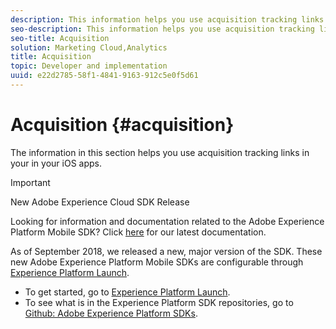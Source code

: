```yaml
---
description: This information helps you use acquisition tracking links in your in your iOS apps.
seo-description: This information helps you use acquisition tracking links in your in your iOS apps.
seo-title: Acquisition
solution: Marketing Cloud,Analytics
title: Acquisition
topic: Developer and implementation
uuid: e22d2785-58f1-4841-9163-912c5e0f5d61
---
```


# Acquisition {#acquisition}

The information in this section helps you use acquisition tracking links in your in your iOS apps.

>[!IMPORTANT]
>
>New Adobe Experience Cloud SDK Release
>
>Looking for information and documentation related to the Adobe Experience Platform Mobile SDK? Click [here](https://aep-sdks.gitbook.io/docs/) for our latest documentation.
>
>As of September 2018, we released a new, major version of the SDK. These new Adobe Experience Platform Mobile SDKs are configurable through [Experience Platform Launch](https://www.adobe.com/experience-platform/launch.html).
>
>* To get started, go to [Experience Platform Launch](https://launch.adobe.com/).
>* To see what is in the Experience Platform SDK repositories, go to [Github: Adobe Experience Platform SDKs](https://github.com/Adobe-Marketing-Cloud/acp-sdks).
